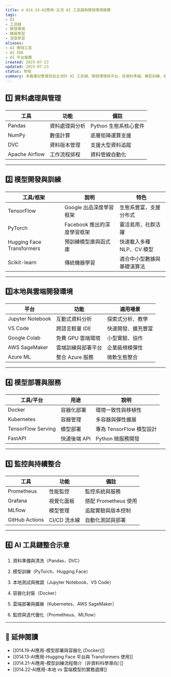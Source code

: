 ```yaml
---
title: ⚙️ 014.14-AI應用-主流 AI 工具鏈與開發環境推薦  
tags:
- AI
- 工具鏈
- 開發環境
- 機器學習
- 深度學習  
aliases:
- AI 開發工具
- AI IDE
- AI 平台推薦  
created: 2025-07-23  
updated: 2025-07-23  
status: 草稿  
summary: 本篇筆記整理目前主流的 AI 工具鏈、開發環境與平台，從資料準備、模型訓練、部署到監控，幫助開發者快速選擇合適的 AI 生態系統工具，提高開發效率與產品品質。
---
```


## 1️⃣ 資料處理與管理

|工具|功能|備註|
|---|---|---|
|Pandas|資料處理與分析|Python 生態系核心套件|
|NumPy|數值計算|底層矩陣運算支援|
|DVC|資料版本管理|支援大型資料追蹤|
|Apache Airflow|工作流程排程|資料管線自動化|

---
## 2️⃣ 模型開發與訓練

|工具/框架|說明|特色|
|---|---|---|
|TensorFlow|Google 出品深度學習框架|生態系豐富，支援分布式|
|PyTorch|Facebook 推出的深度學習框架|靈活易用，社群活躍|
|Hugging Face Transformers|預訓練模型庫與函式庫|快速載入多種 NLP、CV 模型|
|Scikit-learn|傳統機器學習|適合中小型數據與基礎演算法|

---
## 3️⃣本地與雲端開發環境

|平台|功能|適用場景|
|---|---|---|
|Jupyter Notebook|互動式資料分析|探索式分析、教學|
|VS Code|跨語言輕量 IDE|快速開發、擴充豐富|
|Google Colab|免費 GPU 雲端環境|小型實驗、協作|
|AWS SageMaker|雲端訓練與部署平台|企業級規模彈性|
|Azure ML|整合 Azure 服務|微軟生態整合|

---
## 4️⃣ 模型部署與服務

|工具/平台|用途|說明|
|---|---|---|
|Docker|容器化部署|環境一致性與移植性|
|Kubernetes|容器管理|多容器與彈性擴展|
|TensorFlow Serving|模型部署|專為 TensorFlow 模型設計|
|FastAPI|快速後端 API|Python 微服務開發|

---
## 5️⃣ 監控與持續整合

|工具|功能|備註|
|---|---|---|
|Prometheus|性能監控|監控系統與服務|
|Grafana|視覺化面板|搭配 Prometheus 使用|
|MLflow|模型管理|追蹤實驗與版本控制|
|GitHub Actions|CI/CD 流水線|自動化測試與部署|

---
## 6️⃣ AI 工具鏈整合示意

1. 資料準備與清洗（Pandas、DVC）

2. 模型訓練（PyTorch、Hugging Face）

3. 本地測試與微調（Jupyter Notebook、VS Code）

4. 容器化封裝（Docker）

5. 雲端部署與擴展（Kubernetes、AWS SageMaker）

6. 監控與迭代優化（Prometheus、MLflow）

---

## 🔗 延伸閱讀

- [[014.19-AI應用-模型部署與容器化 (Docker)]]
- [[014.13-AI應用-Hugging Face 平台與 Transformers 使用]]
- [[014.21-AI應用-模型訓練流程簡介（非資料科學導向）]]
- [[014.22-AI應用-本地 vs 雲端模型的實務選擇]]